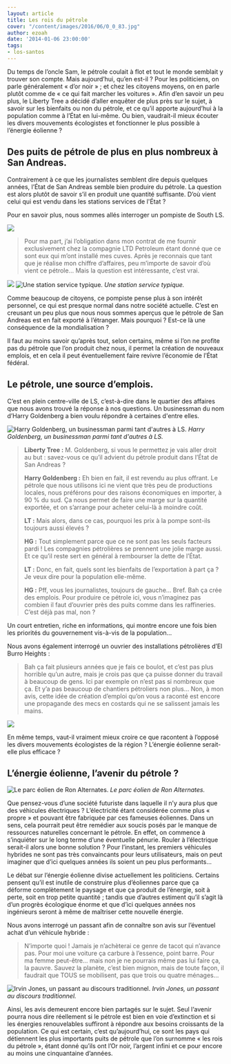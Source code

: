 ```yaml
---
layout: article
title: Les rois du pétrole
cover: "/content/images/2016/06/0_0_83.jpg"
author: ezoah
date: '2014-01-06 23:00:00'
tags:
- los-santos
---
```


Du temps de l’oncle Sam, le pétrole coulait à flot et tout le monde semblait y trouver son compte. Mais aujourd’hui, qu’en est-il ? Pour les politiciens, on parle généralement « d’or noir » ; et chez les citoyens moyens, on en parle plutôt comme de « ce qui fait marcher les voitures ». Afin d’en savoir un peu plus, le Liberty Tree a décidé d’aller enquêter de plus près sur le sujet, à savoir sur les bienfaits ou non du pétrole, et ce qu’il apporte aujourd’hui à la population comme à l’État en lui-même. Ou bien, vaudrait-il mieux écouter les divers mouvements écologistes et fonctionner le plus possible à l’énergie éolienne ?

## Des puits de pétrole de plus en plus nombreux à San Andreas.

Contrairement à ce que les journalistes semblent dire depuis quelques années, l’État de San Andreas semble bien produire du pétrole. La question est alors plutôt de savoir s’il en produit une quantité suffisante. D’où vient celui qui est vendu dans les stations services de l'État ?

Pour en savoir plus, nous sommes allés interroger un pompiste de South LS.

![](/content/images/2016/06/0_0_93.jpg)

> Pour ma part, j’ai l’obligation dans mon contrat de me fournir exclusivement chez la compagnie LTD Petroleum étant donné que ce sont eux qui m’ont installé mes cuves. Après je reconnais que tant que je réalise mon chiffre d’affaires, peu m’importe de savoir d’où vient ce pétrole… Mais la question est intéressante, c’est vrai.

![](/content/images/2016/06/0_0_94.jpg)
![Une station service typique.](/content/images/2016/06/0_0_95.jpg)
_Une station service typique._

Comme beaucoup de citoyens, ce pompiste pense plus à son intérêt personnel, ce qui est presque normal dans notre société actuelle. C’est en creusant un peu plus que nous nous sommes aperçus que le pétrole de San Andreas est en fait exporté à l’étranger. Mais pourquoi ? Est-ce là une conséquence de la mondialisation ?

Il faut au moins savoir qu’après tout, selon certains, même si l’on ne profite pas du pétrole que l’on produit chez nous, il permet la création de nouveaux emplois, et en cela il peut éventuellement faire revivre l’économie de l’État fédéral.

## Le pétrole, une source d’emplois.

C’est en plein centre-ville de LS, c’est-à-dire dans le quartier des affaires que nous avons trouvé la réponse à nos questions. Un businessman du nom d’Harry Goldenberg a bien voulu répondre à certaines d'entre elles.

![Harry Goldenberg, un businessman parmi tant d'autres à LS.](/content/images/2016/06/0_0_96.jpg)
_Harry Goldenberg, un businessman parmi tant d'autres à LS._

> **Liberty Tree :** M. Goldenberg, si vous le permettez je vais aller droit au but : savez-vous ce qu’il advient du pétrole produit dans l’État de San Andreas ?
> 
> **Harry Goldenberg :** Eh bien en fait, il est revendu au plus offrant. Le pétrole que nous utilisons ici ne vient que très peu de productions locales, nous préférons pour des raisons économiques en importer, à 90 % du sud. Ça nous permet de faire une marge sur la quantité exportée, et on s’arrange pour acheter celui-là à moindre coût.
> 
> **LT :** Mais alors, dans ce cas, pourquoi les prix à la pompe sont-ils toujours aussi élevés ?
> 
> **HG :** Tout simplement parce que ce ne sont pas les seuls facteurs pardi ! Les compagnies pétrolières se prennent une jolie marge aussi. Et ce qu’il reste sert en général à rembourser la dette de l’État.
> 
> **LT :** Donc, en fait, quels sont les bienfaits de l’exportation à part ça ? Je veux dire pour la population elle-même.
> 
> **HG :** Pff, vous les journalistes, toujours de gauche… Bref. Bah ça crée des emplois. Pour produire ce pétrole ici, vous n’imaginez pas combien il faut d’ouvrier près des puits comme dans les raffineries. C’est déjà pas mal, non ?

Un court entretien, riche en informations, qui montre encore une fois bien les priorités du gouvernement vis-à-vis de la population…

Nous avons également interrogé un ouvrier des installations pétrolières d’El Burro Heights :

> Bah ça fait plusieurs années que je fais ce boulot, et c’est pas plus horrible qu’un autre, mais je crois pas que ça puisse donner du travail à beaucoup de gens. Ici par exemple on n’est pas si nombreux que ça. Et y’a pas beaucoup de chantiers pétroliers non plus… Non, à mon avis, cette idée de création d’emploi qu’on vous a raconté est encore une propagande des mecs en costards qui ne se salissent jamais les mains.

![](/content/images/2016/06/0_0_97.jpg)

En même temps, vaut-il vraiment mieux croire ce que racontent à l’opposé les divers mouvements écologistes de la région ? L’énergie éolienne serait-elle plus efficace ?

## L’énergie éolienne, l’avenir du pétrole ?

![Le parc éolien de Ron Alternates.](/content/images/2016/06/0_0_98.jpg)
_Le parc éolien de Ron Alternates._

Que pensez-vous d’une société futuriste dans laquelle il n’y aura plus que des véhicules électriques ? L’électricité étant considérée comme plus « propre » et pouvant être fabriquée par ces fameuses éoliennes. Dans un sens, cela pourrait peut être remédier aux soucis posés par le manque de ressources naturelles concernant le pétrole. En effet, on commence à s’inquiéter sur le long terme d’une éventuelle pénurie. Rouler à l’électrique serait-il alors une bonne solution ? Pour l’instant, les premiers véhicules hybrides ne sont pas très convaincants pour leurs utilisateurs, mais on peut imaginer que d’ici quelques années ils soient un peu plus performants…

Le débat sur l’énergie éolienne divise actuellement les politiciens. Certains pensent qu’il est inutile de construire plus d’éoliennes parce que ça déforme complètement le paysage et que ça produit de l’énergie, soit à perte, soit en trop petite quantité ; tandis que d’autres estiment qu’il s’agit là d’un progrès écologique énorme et que d’ici quelques années nos ingénieurs seront à même de maîtriser cette nouvelle énergie.

Nous avons interrogé un passant afin de connaître son avis sur l’éventuel achat d’un véhicule hybride :

> N’importe quoi ! Jamais je n’achèterai ce genre de tacot qui n’avance pas. Pour moi une voiture ça carbure à l’essence, point barre. Pour ma femme peut-être… mais non je ne pourrais même pas lui faire ça, la pauvre. Sauvez la planète, c’est bien mignon, mais de toute façon, il faudrait que TOUS se mobilisent, pas que trois ou quatre ménages…

![Irvin Jones, un passant au discours traditionnel.](/content/images/2016/06/0_0_99.jpg)
_Irvin Jones, un passant au discours traditionnel._

Ainsi, les avis demeurent encore bien partagés sur le sujet. Seul l‘avenir pourra nous dire réellement si le pétrole est bien en voie d’extinction et si les énergies renouvelables suffiront à répondre aux besoins croissants de la population. Ce qui est certain, c’est qu’aujourd’hui, ce sont les pays qui détiennent les plus importants puits de pétrole que l’on surnomme « les rois du pétrole », étant donné qu’ils ont l’Or noir, l’argent infini et ce pour encore au moins une cinquantaine d’années.

<!--kg-card-end: markdown-->
